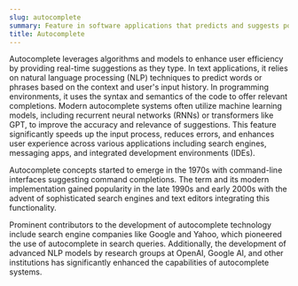 ```yaml
---
slug: autocomplete
summary: Feature in software applications that predicts and suggests possible completions for a user’s input, such as text or code, based on partial input data.
title: Autocomplete
---
```


Autocomplete leverages algorithms and models to enhance user efficiency by providing real-time suggestions as they type. In text applications, it relies on natural language processing (NLP) techniques to predict words or phrases based on the context and user's input history. In programming environments, it uses the syntax and semantics of the code to offer relevant completions. Modern autocomplete systems often utilize machine learning models, including recurrent neural networks (RNNs) or transformers like GPT, to improve the accuracy and relevance of suggestions. This feature significantly speeds up the input process, reduces errors, and enhances user experience across various applications including search engines, messaging apps, and integrated development environments (IDEs).

Autocomplete concepts started to emerge in the 1970s with command-line interfaces suggesting command completions. The term and its modern implementation gained popularity in the late 1990s and early 2000s with the advent of sophisticated search engines and text editors integrating this functionality.

Prominent contributors to the development of autocomplete technology include search engine companies like Google and Yahoo, which pioneered the use of autocomplete in search queries. Additionally, the development of advanced NLP models by research groups at OpenAI, Google AI, and other institutions has significantly enhanced the capabilities of autocomplete systems.